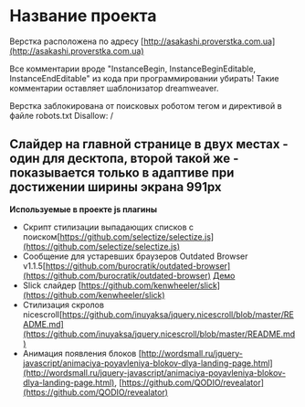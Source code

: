 Название проекта
================

Верстка расположена по адресу [http://asakashi.proverstka.com.ua](http://asakashi.proverstka.com.ua)

Все комментарии вроде "InstanceBegin, InstanceBeginEditable, InstanceEndEditable" из кода при программировании убирать! Такие комментарии оставляет шаблонизатор dreamweaver.

Верстка заблокирована от поисковых роботом тегом <meta name="robots" content="noindex,nofollow" /> и директивой в файле robots.txt Disallow: /


Слайдер на главной странице в двух местах - один для десктопа, второй такой же - показывается только в адаптиве при достижении ширины экрана 991px
---------------------------------------------------------

__Используемые в проекте js плагины__
* Скрипт стилизации выпадающих списков с поиском[https://github.com/selectize/selectize.js](https://github.com/selectize/selectize.js)
* Сообщение для устаревших браузеров Outdated Browser v1.1.5[https://github.com/burocratik/outdated-browser](https://github.com/burocratik/outdated-browser) [Демо](http://outdatedbrowser.com/ru)
* Slick слайдер [https://github.com/kenwheeler/slick](https://github.com/kenwheeler/slick)
* Стилизация скролов nicescroll[https://github.com/inuyaksa/jquery.nicescroll/blob/master/README.md](https://github.com/inuyaksa/jquery.nicescroll/blob/master/README.md)
* Анимация появления блоков [http://wordsmall.ru/jquery-javascript/animaciya-poyavleniya-blokov-dlya-landing-page.html](http://wordsmall.ru/jquery-javascript/animaciya-poyavleniya-blokov-dlya-landing-page.html), [https://github.com/QODIO/revealator](https://github.com/QODIO/revealator) 

